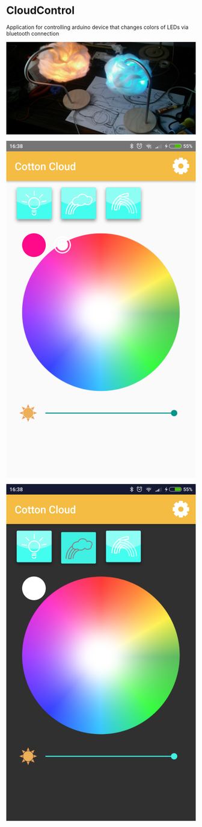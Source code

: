 # CloudControl

Application for controlling arduino device that changes colors of LEDs via bluetooth connection 

![lamps](https://github.com/qbabor4/cloudControl/blob/master/app_pictures/promo.jpg)

![screenshot](https://github.com/qbabor4/cloudControl/blob/master/app_pictures/Screenshot_2018-09-02-16-38-13-706_com.example.cloud.png)

![screenshot2](https://github.com/qbabor4/cloudControl/blob/master/app_pictures/Screenshot_2018-09-02-16-38-47-272_com.example.cloud.png)
